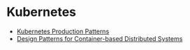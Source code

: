 # Kubernetes

- [Kubernetes Production Patterns](https://github.com/gravitational/workshop/blob/master/k8sprod.md)
- [Design Patterns for Container-based Distributed Systems](https://www.usenix.org/conference/hotcloud16/workshop-program/presentation/burns)
